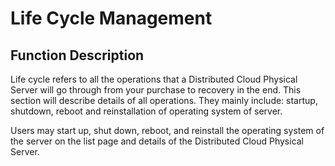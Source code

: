 # Life Cycle Management
## Function Description

Life cycle refers to all the operations that a Distributed Cloud Physical Server will go through from your purchase to recovery in the end. This section will describe details of all operations. They mainly include: startup, shutdown, reboot and reinstallation of operating system of server.

Users may start up, shut down, reboot, and reinstall the operating system of the server on the list page and details of the Distributed Cloud Physical Server.
